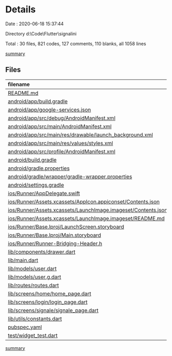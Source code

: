 # Details

Date : 2020-06-18 15:37:44

Directory d:\Code\Flutter\signalini

Total : 30 files,  821 codes, 127 comments, 110 blanks, all 1058 lines

[summary](results.md)

## Files
| filename | language | code | comment | blank | total |
| :--- | :--- | ---: | ---: | ---: | ---: |
| [README.md](/README.md) | Markdown | 10 | 0 | 7 | 17 |
| [android/app/build.gradle](/android/app/build.gradle) | Groovy | 53 | 3 | 12 | 68 |
| [android/app/google-services.json](/android/app/google-services.json) | JSON | 48 | 0 | 0 | 48 |
| [android/app/src/debug/AndroidManifest.xml](/android/app/src/debug/AndroidManifest.xml) | XML | 4 | 3 | 1 | 8 |
| [android/app/src/main/AndroidManifest.xml](/android/app/src/main/AndroidManifest.xml) | XML | 36 | 11 | 1 | 48 |
| [android/app/src/main/res/drawable/launch_background.xml](/android/app/src/main/res/drawable/launch_background.xml) | XML | 4 | 7 | 2 | 13 |
| [android/app/src/main/res/values/styles.xml](/android/app/src/main/res/values/styles.xml) | XML | 9 | 9 | 1 | 19 |
| [android/app/src/profile/AndroidManifest.xml](/android/app/src/profile/AndroidManifest.xml) | XML | 4 | 3 | 1 | 8 |
| [android/build.gradle](/android/build.gradle) | Groovy | 28 | 0 | 5 | 33 |
| [android/gradle.properties](/android/gradle.properties) | Properties | 4 | 0 | 1 | 5 |
| [android/gradle/wrapper/gradle-wrapper.properties](/android/gradle/wrapper/gradle-wrapper.properties) | Properties | 5 | 1 | 1 | 7 |
| [android/settings.gradle](/android/settings.gradle) | Groovy | 8 | 3 | 5 | 16 |
| [ios/Runner/AppDelegate.swift](/ios/Runner/AppDelegate.swift) | Swift | 14 | 0 | 2 | 16 |
| [ios/Runner/Assets.xcassets/AppIcon.appiconset/Contents.json](/ios/Runner/Assets.xcassets/AppIcon.appiconset/Contents.json) | JSON | 122 | 0 | 1 | 123 |
| [ios/Runner/Assets.xcassets/LaunchImage.imageset/Contents.json](/ios/Runner/Assets.xcassets/LaunchImage.imageset/Contents.json) | JSON | 23 | 0 | 1 | 24 |
| [ios/Runner/Assets.xcassets/LaunchImage.imageset/README.md](/ios/Runner/Assets.xcassets/LaunchImage.imageset/README.md) | Markdown | 3 | 0 | 2 | 5 |
| [ios/Runner/Base.lproj/LaunchScreen.storyboard](/ios/Runner/Base.lproj/LaunchScreen.storyboard) | XML | 36 | 1 | 1 | 38 |
| [ios/Runner/Base.lproj/Main.storyboard](/ios/Runner/Base.lproj/Main.storyboard) | XML | 25 | 1 | 1 | 27 |
| [ios/Runner/Runner-Bridging-Header.h](/ios/Runner/Runner-Bridging-Header.h) | C++ | 1 | 0 | 1 | 2 |
| [lib/components/drawer.dart](/lib/components/drawer.dart) | Dart | 13 | 0 | 1 | 14 |
| [lib/main.dart](/lib/main.dart) | Dart | 15 | 0 | 3 | 18 |
| [lib/models/user.dart](/lib/models/user.dart) | Dart | 21 | 3 | 9 | 33 |
| [lib/models/user.g.dart](/lib/models/user.g.dart) | Dart | 15 | 4 | 5 | 24 |
| [lib/routes/routes.dart](/lib/routes/routes.dart) | Dart | 18 | 0 | 2 | 20 |
| [lib/screens/home/home_page.dart](/lib/screens/home/home_page.dart) | Dart | 74 | 3 | 7 | 84 |
| [lib/screens/login/login_page.dart](/lib/screens/login/login_page.dart) | Dart | 152 | 7 | 7 | 166 |
| [lib/screens/signale/signale_page.dart](/lib/screens/signale/signale_page.dart) | Dart | 14 | 0 | 4 | 18 |
| [lib/utils/constants.dart](/lib/utils/constants.dart) | Dart | 34 | 5 | 6 | 45 |
| [pubspec.yaml](/pubspec.yaml) | YAML | 28 | 39 | 13 | 80 |
| [test/widget_test.dart](/test/widget_test.dart) | Dart | 0 | 24 | 7 | 31 |

[summary](results.md)